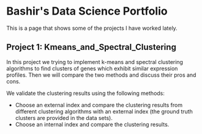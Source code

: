 
# Bashir's Data Science Portfolio
This is a page that shows some of the projects I have worked lately.

  ##      Project 1: Kmeans_and_Spectral_Clustering
In this project we trying to implement k-means and spectral clustering algorithms to find clusters of genes which exhibit similar expression profiles. Then we will compare the two methods and discuss their pros and cons.

We validate the clustering results using the following methods:
* Choose an external index and compare the clustering results from different clustering algorithms with an external index (the ground truth clusters are provided in the data sets).
* Choose an internal index and compare the clustering results.
